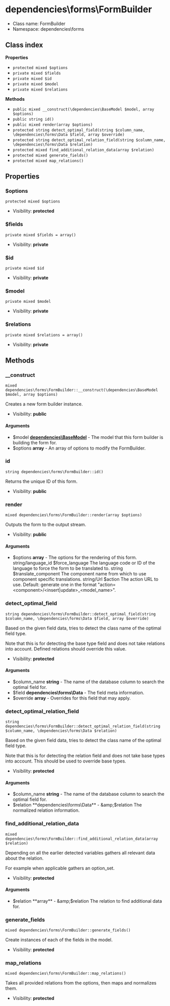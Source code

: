 # dependencies\forms\FormBuilder






* Class name: FormBuilder
* Namespace: dependencies\forms




## Class index

**Properties**
* `protected mixed $options`
* `private mixed $fields`
* `private mixed $id`
* `private mixed $model`
* `private mixed $relations`

**Methods**
* `public mixed __construct(\dependencies\BaseModel $model, array $options)`
* `public string id()`
* `public mixed render(array $options)`
* `protected string detect_optimal_field(string $column_name, \dependencies\forms\Data $field, array $override)`
* `protected string detect_optimal_relation_field(string $column_name, \dependencies\forms\Data $relation)`
* `protected mixed find_additional_relation_data(array $relation)`
* `protected mixed generate_fields()`
* `protected mixed map_relations()`







Properties
----------


### $options

```
protected mixed $options
```





* Visibility: **protected**


### $fields

```
private mixed $fields = array()
```





* Visibility: **private**


### $id

```
private mixed $id
```





* Visibility: **private**


### $model

```
private mixed $model
```





* Visibility: **private**


### $relations

```
private mixed $relations = array()
```





* Visibility: **private**


Methods
-------


### __construct

```
mixed dependencies\forms\FormBuilder::__construct(\dependencies\BaseModel $model, array $options)
```

Creates a new form builder instance.



* Visibility: **public**

#### Arguments

* $model **[dependencies\BaseModel](dependencies-BaseModel)** - The model that this form builder is building the form for.
* $options **array** - An array of options to modify the FormBuilder.



### id

```
string dependencies\forms\FormBuilder::id()
```

Returns the unique ID of this form.



* Visibility: **public**



### render

```
mixed dependencies\forms\FormBuilder::render(array $options)
```

Outputs the form to the output stream.



* Visibility: **public**

#### Arguments

* $options **array** - The options for the rendering of this form.
   string/language_id $force_language The language code or ID of the language to force the form to be translated to.
   string $translate_component The component name from which to use component specific translations.
   string/Url $action The action URL to use.
     Default: generate one in the format &quot;action=&lt;component&gt;/&lt;insert|update&gt;_&lt;model_name&gt;&quot;.



### detect_optimal_field

```
string dependencies\forms\FormBuilder::detect_optimal_field(string $column_name, \dependencies\forms\Data $field, array $override)
```

Based on the given field data, tries to detect the class name of the optimal field type.

<p>Note that this is for detecting the base type field and does not take relations into account.
Defined relations should override this value.</p>

* Visibility: **protected**

#### Arguments

* $column_name **string** - The name of the database column to search the optimal field for.
* $field **dependencies\forms\Data** - The field meta information.
* $override **array** - Overrides for this field that may apply.



### detect_optimal_relation_field

```
string dependencies\forms\FormBuilder::detect_optimal_relation_field(string $column_name, \dependencies\forms\Data $relation)
```

Based on the given field data, tries to detect the class name of the optimal field type.

<p>Note that this is for detecting the relation field and does not take base types into account.
This should be used to override base types.</p>

* Visibility: **protected**

#### Arguments

* $column_name **string** - The name of the database column to search the optimal field for.
* $relation **dependencies\forms\Data** - &amp;$relation The normalized relation information.



### find_additional_relation_data

```
mixed dependencies\forms\FormBuilder::find_additional_relation_data(array $relation)
```

Depending on all the earlier detected variables gathers all relevant data about the relation.

<p>For example when applicable gathers an option_set.</p>

* Visibility: **protected**

#### Arguments

* $relation **array** - &amp;$relation The relation to find additional data for.



### generate_fields

```
mixed dependencies\forms\FormBuilder::generate_fields()
```

Create instances of each of the fields in the model.



* Visibility: **protected**



### map_relations

```
mixed dependencies\forms\FormBuilder::map_relations()
```

Takes all provided relations from the options, then maps and normalizes them.



* Visibility: **protected**


